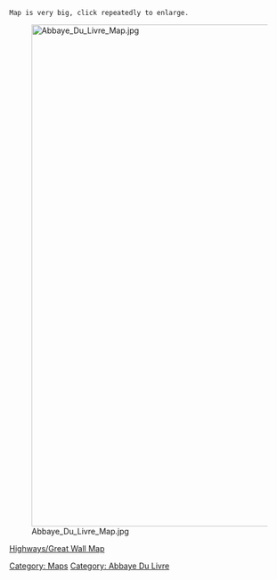 `Map is very big, click repeatedly to enlarge.`

<figure>
<img src="Abbaye_Du_Livre_Map.jpg" title="Abbaye_Du_Livre_Map.jpg"
width="900" alt="Abbaye_Du_Livre_Map.jpg" />
<figcaption aria-hidden="true">Abbaye_Du_Livre_Map.jpg</figcaption>
</figure>

[Highways/Great Wall Map](Highways/Great_Wall_Map "wikilink")

[Category: Maps](Category:_Maps "wikilink") [Category: Abbaye Du
Livre](Category:_Abbaye_Du_Livre "wikilink")
